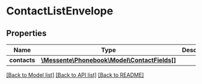 # ContactListEnvelope

## Properties
Name | Type | Description | Notes
------------ | ------------- | ------------- | -------------
**contacts** | [**\Messente\Phonebook\Model\ContactFields[]**](ContactFields.md) |  | [optional] 

[[Back to Model list]](../README.md#documentation-for-models) [[Back to API list]](../README.md#documentation-for-api-endpoints) [[Back to README]](../README.md)


